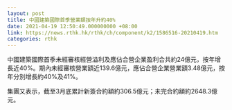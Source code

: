 ```yaml
---
layout: post
title: 中國建築國際首季營業額按年升約40%
date: 2021-04-19 12:50:49.000000000 +08:00
link: https://news.rthk.hk/rthk/ch/component/k2/1586516-20210419.htm
categories: rthk
---
```


中國建築國際首季未經審核經營溢利及應佔合營企業盈利合共約24億元，按年增長近40%。期內未經審核營業額近139.6億元，應佔合營企業營業額3.48億元，按年分別增長約40%及41%。

集團又表示，截至3月底累計新簽合約額約306.5億元；未完合約額約2648.3億元。
